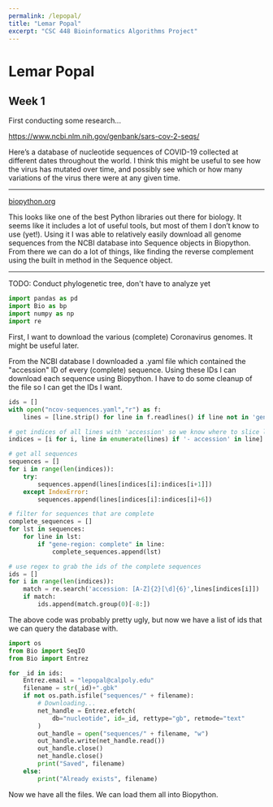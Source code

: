 ```yaml
---
permalink: /lepopal/
title: "Lemar Popal"
excerpt: "CSC 448 Bioinformatics Algorithms Project"
---
```


# Lemar Popal

## Week 1
First conducting some research...

https://www.ncbi.nlm.nih.gov/genbank/sars-cov-2-seqs/

Here’s a database of nucleotide sequences of COVID-19 collected at different dates throughout the world. I think this might be useful to see how the virus has mutated over time, and possibly see which or how many variations of the virus there were at any given time. 

---

[biopython.org](biopython.org)

This looks like one of the best Python libraries out there for biology. It seems like it includes a lot of useful tools, but most of them I don’t know to use (yet!). Using it I was able to relatively easily download all genome sequences from the NCBI database into Sequence objects in Biopython. From there we can do a lot of things, like finding the reverse complement using the built in method in the Sequence object. 

---

TODO: Conduct phylogenetic tree, don't have to analyze yet 

```python
import pandas as pd
import Bio as bp
import numpy as np
import re
```

First, I want to download the various (complete) Coronavirus genomes. It might be useful later.

From the NCBI database I downloaded a .yaml file which contained the "accession" ID of every (complete) sequence. Using these IDs I can download each sequence using Biopython. I have to do some cleanup of the file so I can get the IDs I want.

```python
ids = []
with open("ncov-sequences.yaml","r") as f:
    lines = [line.strip() for line in f.readlines() if line not in 'genbank-sequences:\n'][1:]
```

```python
# get indices of all lines with 'accession' so we know where to slice list
indices = [i for i, line in enumerate(lines) if '- accession' in line]
```

```python
# get all sequences
sequences = []
for i in range(len(indices)):
    try:
        sequences.append(lines[indices[i]:indices[i+1]])
    except IndexError:
        sequences.append(lines[indices[i]:indices[i]+6])
```

```python
# filter for sequences that are complete
complete_sequences = []
for lst in sequences:
    for line in lst:
        if "gene-region: complete" in line:
            complete_sequences.append(lst)
```

```python
# use regex to grab the ids of the complete sequences
ids = []
for i in range(len(indices)):
    match = re.search('accession: [A-Z]{2}[\d]{6}',lines[indices[i]])
    if match:
        ids.append(match.group(0)[-8:])
```

The above code was probably pretty ugly, but now we have a list of ids that we can query the database with. 

```python
import os
from Bio import SeqIO
from Bio import Entrez

for _id in ids: 
    Entrez.email = "lepopal@calpoly.edu"  
    filename = str(_id)+".gbk"
    if not os.path.isfile("sequences/" + filename):
        # Downloading...
        net_handle = Entrez.efetch(
            db="nucleotide", id=_id, rettype="gb", retmode="text"
        )
        out_handle = open("sequences/" + filename, "w")
        out_handle.write(net_handle.read())
        out_handle.close()
        net_handle.close()
        print("Saved", filename)
    else:
        print("Already exists", filename)
```

Now we have all the files. We can load them all into Biopython. 

```python

```
